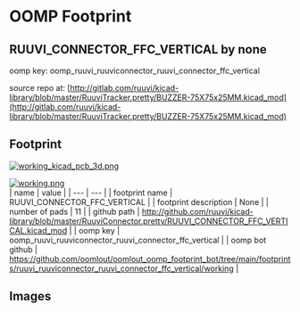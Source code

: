 # OOMP Footprint  
## RUUVI_CONNECTOR_FFC_VERTICAL  by none  
  
oomp key: oomp_ruuvi_ruuviconnector_ruuvi_connector_ffc_vertical  
  
source repo at: [http://gitlab.com/ruuvi/kicad-library/blob/master/RuuviTracker.pretty/BUZZER-75X75x25MM.kicad_mod](http://gitlab.com/ruuvi/kicad-library/blob/master/RuuviTracker.pretty/BUZZER-75X75x25MM.kicad_mod)  
## Footprint  
  
[![working_kicad_pcb_3d.png](working_kicad_pcb_3d_600.png)](working_kicad_pcb_3d.png)  
  
[![working.png](working_600.png)](working.png)  
| name | value | 
| --- | --- | 
| footprint name | RUUVI_CONNECTOR_FFC_VERTICAL | 
| footprint description | None | 
| number of pads | 11 | 
| github path | http://github.com/ruuvi/kicad-library/blob/master/RuuviConnector.pretty/RUUVI_CONNECTOR_FFC_VERTICAL.kicad_mod | 
| oomp key | oomp_ruuvi_ruuviconnector_ruuvi_connector_ffc_vertical | 
| oomp bot github | https://github.com/oomlout/oomlout_oomp_footprint_bot/tree/main/footprints/ruuvi_ruuviconnector_ruuvi_connector_ffc_vertical/working | 
## Images  
